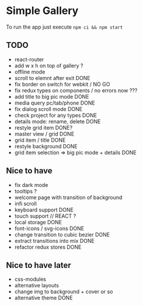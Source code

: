 # Simple Gallery

To run the app just execute `npm ci && npm start`

## TODO

- react-router
- add w x h on top of gallery ?
- offline mode
- scroll to elemnt after exit DONE
- fix border on switch for webkit / NO GO
- fix redux types on components / no errors now ???
- add title to big pic mode DONE
- media query pc/tab/phone DONE
- fix dialog scroll mode DONE
- check project for any types DONE
- details mode: rename, delete DONE
- restyle grid item DONE?
- master view / grid DONE
- grid item / title DONE
- restyle background DONE
- grid item selection => big pic mode + details DONE

## Nice to have

- fix dark mode
- tooltips ?
- welcome page with transition of background
- infi scroll
- keyboard support DONE
- touch support // REACT ?
- local storage DONE
- font-icons / svg-icons DONE
- change transition to cubic bezier DONE
- extract transitions into mix DONE
- refactor redux stores DONE

## Nice to have later

- css-modules
- alternative layouts
- change img to background + cover or so
- alternative theme DONE
